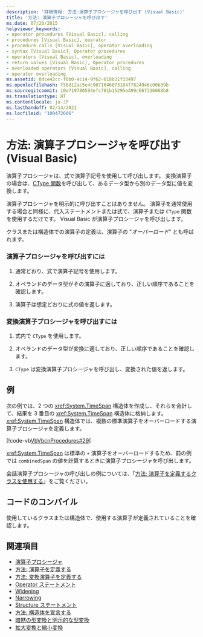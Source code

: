 ```yaml
---
description: '詳細情報: 方法:演算子プロシージャを呼び出す (Visual Basic)'
title: '方法: 演算子プロシージャを呼び出す'
ms.date: 07/20/2015
helpviewer_keywords:
- operator procedures [Visual Basic], calling
- procedures [Visual Basic], operator
- procedure calls [Visual Basic], operator overloading
- syntax [Visual Basic], Operator procedures
- operators [Visual Basic], overloading
- return values [Visual Basic], Operator procedures
- overloaded operators [Visual Basic], calling
- operator overloading
ms.assetid: 0dce42cc-f0b0-4c14-9f62-018b21f33497
ms.openlocfilehash: f58d12ac5e4c9071646073184f7824946c00b39b
ms.sourcegitcommit: 10e719780594efc781b15295e499c66f316068b8
ms.translationtype: HT
ms.contentlocale: ja-JP
ms.lasthandoff: 02/14/2021
ms.locfileid: "100472606"
---
```

# <a name="how-to-call-an-operator-procedure-visual-basic"></a>方法: 演算子プロシージャを呼び出す (Visual Basic)

演算子プロシージャは、式で演算子記号を使用して呼び出します。 変換演算子の場合は、[CType 関数](../../../language-reference/functions/ctype-function.md)を呼び出して、あるデータ型から別のデータ型に値を変換します。  
  
 演算子プロシージャを明示的に呼び出すことはありません。 演算子を通常使用する場合と同様に、代入ステートメントまたは式で、演算子または `CType` 関数を使用するだけです。 Visual Basic が演算子プロシージャを呼び出します。  
  
 クラスまたは構造体での演算子の定義は、演算子の "*オーバーロード*" とも呼ばれます。  
  
### <a name="to-call-an-operator-procedure"></a>演算子プロシージャを呼び出すには  
  
1. 通常どおり、式で演算子記号を使用します。  
  
2. オペランドのデータ型がその演算子に適しており、正しい順序であることを確認します。  
  
3. 演算子は想定どおりに式の値を返します。  
  
### <a name="to-call-a-conversion-operator-procedure"></a>変換演算子プロシージャを呼び出すには  
  
1. 式内で `CType` を使用します。  
  
2. オペランドのデータ型が変換に適しており、正しい順序であることを確認します。  
  
3. `CType` は変換演算子プロシージャを呼び出し、変換された値を返します。  
  
## <a name="example"></a>例  

 次の例では、2 つの <xref:System.TimeSpan> 構造体を作成し、それらを合計して、結果を 3 番目の <xref:System.TimeSpan> 構造体に格納します。 <xref:System.TimeSpan> 構造体では、複数の標準演算子をオーバーロードする演算子プロシージャを定義します。  
  
 [!code-vb[VbVbcnProcedures#29](~/samples/snippets/visualbasic/VS_Snippets_VBCSharp/VbVbcnProcedures/VB/Class1.vb#29)]  
  
 <xref:System.TimeSpan> は標準の `+` 演算子をオーバーロードするため、前の例では `combinedSpan` の値を計算するときに演算子プロシージャを呼び出します。  
  
 会話演算子プロシージャの呼び出しの例については、「[方法: 演算子を定義するクラスを使用する](./how-to-use-a-class-that-defines-operators.md)」をご覧ください。  
  
## <a name="compile-the-code"></a>コードのコンパイル  

 使用しているクラスまたは構造体で、使用する演算子が定義されていることを確認します。  
  
## <a name="see-also"></a>関連項目

- [演算子プロシージャ](./operator-procedures.md)
- [方法: 演算子を定義する](./how-to-define-an-operator.md)
- [方法: 変換演算子を定義する](./how-to-define-a-conversion-operator.md)
- [Operator ステートメント](../../../language-reference/statements/operator-statement.md)
- [Widening](../../../language-reference/modifiers/widening.md)
- [Narrowing](../../../language-reference/modifiers/narrowing.md)
- [Structure ステートメント](../../../language-reference/statements/structure-statement.md)
- [方法: 構造体を宣言する](../data-types/how-to-declare-a-structure.md)
- [暗黙の型変換と明示的な型変換](../data-types/implicit-and-explicit-conversions.md)
- [拡大変換と縮小変換](../data-types/widening-and-narrowing-conversions.md)
